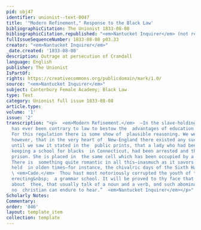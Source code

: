 ```yaml
---
pid: obj47
identifier: unionist--text-0047
title: '"Modern Refinement," Response to the Black Law'
bibliographicCitation: The Unionist 1833-08-08
bibliographicCitation.republished: "<em>Nantucket Inquirer</em> (not researched)"
fullIssueSequenceNumber: 1833-08-08 p03.33
creator: "<em>Nantucket Inquirer</em>"
_date.created: '1833-08-08'
description: Outrage at persecution of Crandall
language: English
publisher: The Unionist
IsPartOf: 
rights: https://creativecommons.org/publicdomain/mark/1.0/
source: "<em>Nantucket Inquirer</em>"
subject: Canterbury Female Academy; Black Law
type: Text
category: Unionist full issue 1833-08-08
article.type: 
volume: '1'
issue: '2'
transcription: "<p>  <em>Modern Refinement.</em>  —In the slave-holding States it
  has ever been contrary to law to bestow the  advantages of education on a negro.
  For this regulation there is some show of  plausible reasoning. We were not aware,
  however, that in the very heart of  New-England there existed any such prohibition,
  until we saw it stated in the  public prints, that a lady who had been engaged in
  keeping a school for blacks  in Connecticut, had been arrested and thrown intro
  prison. She is placed in  the same cell which has been occupied by a convicted murderer!
  There is  something quite romantic in all this—inasmuch as it savors of the notions
  held  in olden times—for instance, the chivalric days of the Sixth Harry:</p><p>
  \ <em>Cade.</em>  Thou hast most notoriously corrupted the youth of the realm, in
  erecting&nbsp;  a grammar school. It will be proved to thy face that thou hast those
  about  thee, that usually talk of a noun and a verb, and such abominable words as
  no  christian can endure to hear.”  <em>Nantucket Inquirer</em></p>"
Scholarly Notes: 
Commentary: 
order: '046'
layout: template_item
collection: template
---
```

